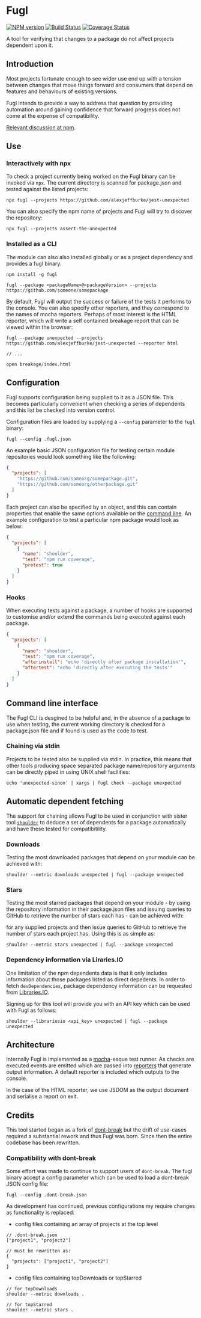 # Fugl

[![NPM version](https://img.shields.io/npm/v/fugl.svg)](https://www.npmjs.com/package/fugl)
[![Build Status](https://github.com/alexjeffburke/fugl/workflows/tests/badge.svg)](https://github.com/alexjeffburke/fugl)
[![Coverage Status](https://img.shields.io/coveralls/alexjeffburke/fugl/master.svg)](https://coveralls.io/r/alexjeffburke/fugl?branch=master)

A tool for verifying that changes to a package do not affect projects dependent upon it.

## Introduction

Most projects fortunate enough to see wider use end up with a tension between changes that
move things forward and consumers that depend on features and behaviours of existing versions.

Fugl intends to provide a way to address that question by providing automation around gaining
confidence that forward progress does not come at the expense of compatibility.

[Relevant discussion at npm](https://github.com/npm/npm/issues/6510).

## Use

### Interactively with npx

To check a project currently being worked on the Fugl binary can be invoked via `npx`.
The current directory is scanned for package.json and tested against the listed projects:

```
npx fugl --projects https://github.com/alexjeffburke/jest-unexpected
```

You can also specify the npm name of projects and Fugl will try to discover the repository:

```
npx fugl --projects assert-the-unexpected
```

### Installed as a CLI

The module can also also installed globally or as a project dependency and provides a fugl binary.

```
npm install -g fugl
```

```
fugl --package <packageName>@<packageVersion> --projects https://github.com/someone/somepackage
```

By default, Fugl will output the success or failure of the tests it performs to the console. You
can also specify other reporters, and they correspond to the names of mocha reporters. Perhaps of
most interest is the HTML reporter, which will write a self contained breakage report that can be
viewed within the browser:

```
fugl --package unexpected --projects https://github.com/alexjeffburke/jest-unexpected --reporter html

// ...

open breakage/index.html
```

## Configuration

Fugl supports configuration being supplied to it as a JSON file. This becomes particularly
convenient when checking a series of dependents and this list be checked into version control.

Configuration files are loaded by supplying a `--config` parameter to the `fugl` binary:

```
fugl --config .fugl.json
```

An example basic JSON configuration file for testing certain module repositories
would look something like the following:

```json
{
  "projects": [
    "https://github.com/someorg/somepackage.git",
    "https://github.com/someorg/otherpackage.git"
  ]
}
```

Each project can also be specified by an object, and this can contain properties
that enable the same options available on the [command line](#command-line-interface).
An example configuration to test a particular npm package would look as below:

```json
{
  "projects": [
    {
      "name": "shoulder",
      "test": "npm run coverage",
      "pretest": true
    }
  ]
}
```

### Hooks

When executing tests against a package, a number of hooks are supported to customise and/or extend
the commands being executed against each package.

```json
{
  "projects": [
    {
      "name": "shoulder",
      "test": "npm run coverage",
      "afterinstall": "echo 'directly after package installation'",
      "aftertest": "echo 'directly after executing the tests'"
    }
  ]
}
```

## Command line interface

The Fugl CLI is desgined to be helpful and, in the absence of a package to use when
testing, the current working directory is checked for a package.json file and if found
is used as the code to test.

### Chaining via stdin

Projects to be tested also be supplied via stdin. In practice, this means that other
tools producing space separated package name/repository arguments can be directly
piped in using UNIX shell facilities:

```
echo 'unexpected-sinon' | xargs | fugl check --package unexpected
```

## Automatic dependent fetching

The support for chaining allows Fugl to be used in conjunction with sister tool
[`shoulder`](https://hello) to deduce a set of dependents for a package automatically
and have these tested for compatibitility.

### Downloads

Testing the most downloaded packages that depend on your module can be achieved with:

```
shoulder --metric downloads unexpected | fugl --package unexpected
```

### Stars

Testing the most starred packages that depend on your module - by using the repository
information in their package.json files and issuing queries to GitHub to retrieve the
number of stars each has - can be achieved with:

for any supplied projects and then issue queries to
GitHub to retrieve the number of stars each project has. Using this is as simple as:

```
shoulder --metric stars unexpected | fugl --package unexpected
```

### Dependency information via Liraries.IO

One limitation of the npm dependents data is that it only includes information about those packages
listed as direct depedents. In order to fetch `devDependencies`, package dependency information can
be requested from [Libraries.IO](https://libraries.io).

Signing up for this tool will provide you with an API key which can be used with Fugl as follows:

```
shoulder --librariesio <api_key> unexpected | fugl --package unexpected
```

## Architecture

Internally Fugl is implemented as a [mocha](https://mochajs.org/)-esque test runner. As checks are
executed events are emitted which are passed into [reporters](https://mochajs.org/#reporters) that
generate output information. A default reporter is included which outputs to the console.

In the case of the HTML reporter, we use JSDOM as the output document and serialise a report on exit.

## Credits

This tool started began as a fork of [dont-break](https://github.com/bahmutov/dont-break.git) but
the drift of use-cases required a substantial rework and thus Fugl was born. Since then the entire
codebase has been rewritten.

### Compatibility with dont-break

Some effort was made to continue to support users of `dont-break`. The fugl binary accept a config
parameter which can be used to load a dont-break JSON config file:

```
fugl --config .dont-break.json
```

As development has continued, previous configurations my require changes as functionality is replaced:

- config files containing an array of projects at the top level

```
// .dont-break.json
["project1", "project2"]

// must be rewritten as:
{
  "projects": ["project1", "project2"]
}
```

- config files containing topDownloads or topStarred

```
// for topDownloads
shoulder --metric downloads .

// for topStarred
shoulder --metric stars .
```

